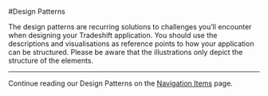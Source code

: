 #Design Patterns

The design patterns are recurring solutions to challenges you’ll encounter when designing your Tradeshift application. You should use the descriptions and visualisations as reference points to how your application can be structured. Please be aware that the illustrations only depict the structure of the elements.


------------------------------------------------------------------------
Continue reading our Design Patterns on the [Navigation Items](//tradeshift.github.io/docs/#design/patterns/nav.html) page.

